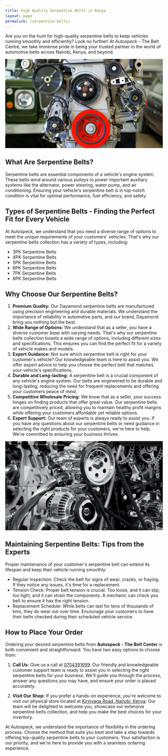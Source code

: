 ```yaml
---
title: High Quality Serpentine Belts in Kenya
layout: page
permalink: /serpentine-belts/
---
```


Are you on the hunt for high-quality serpentine belts to keep vehicles running smoothly and efficiently? Look no further! At Autospeck - The Belt Centre, we take immense pride in being your trusted partner in the world of automotive belts across Nairobi, Kenya, and beyond.

<img src="/assets/images/serpentine-belt-on-engine-front-view-big.jpg" alt="Serpentine Belt on engine" class="img-fluid">


## What Are Serpentine Belts?

Serpentine belts are essential components of a vehicle's engine system. These belts wind around various pulleys to power important auxiliary systems like the alternator, power steering, water pump, and air conditioning. Ensuring your vehicle's serpentine belt is in top-notch condition is vital for optimal performance, fuel efficiency, and safety.

## Types of Serpentine Belts - Finding the Perfect Fit for Every Vehicle

At Autospeck, we understand that you need a diverse range of options to meet the unique requirements of your customers' vehicles. That's why our serpentine belts collection has a variety of types, including:
- 3PK Serpentine Belts
- 4PK Serpentine Belts
- 5PK Serpentine Belts
- 6PK Serpentine Belts
- 7PK Serpentine Belts
- 8PK Serpentine Belts

## Why Choose Our Serpentine Belts?

1. **Premium Quality:** Our Dayamond serpentine belts are manufactured using precision engineering and durable materials. We understand the importance of reliability in automotive parts, and our brand, Dayamond bring you nothing but the best.
2. **Wide Range of Options:** We understand that as a seller, you have a diverse customer base with varying needs. That's why our serpentine belts collection boasts a wide range of options, including different sizes and specifications. This ensures you can find the perfect fit for a variety of vehicle makes and models.
3. **Expert Guidance:** Not sure which serpentine belt is right for your customer's vehicle? Our knowledgeable team is here to assist you. We offer expert advice to help you choose the perfect belt that matches your vehicle's specifications.
4. **Durable and Long-lasting:** A serpentine belt is a crucial component of any vehicle's engine system. Our belts are engineered to be durable and long-lasting, reducing the need for frequent replacements and offering your customers peace of mind.
5. **Competitive Wholesale Pricing:** We know that as a seller, your success hinges on finding products that offer great value. Our serpentine belts are competitively priced, allowing you to maintain healthy profit margins while offering your customers affordable yet reliable options.
6. **Expert Support:** Our team of experts is always ready to assist you. If you have any questions about our serpentine belts or need guidance in selecting the right products for your customers, we're here to help. We're committed to ensuring your business thrives.

<img src="/assets/images/serpentine-belt-on-engine-big.jpg" alt="Serpentine Belt on engine" class="img-fluid">


## Maintaining Serpentine Belts: Tips from the Experts

Proper maintenance of your customer's serpentine belt can extend its lifespan and keep their vehicle running smoothly:

- Regular Inspection: Check the belt for signs of wear, cracks, or fraying. If they notice any issues, it's time for a replacement.
- Tension Check: Proper belt tension is crucial. Too loose, and it can slip; too tight, and it can strain the components. A mechanic can check you belt to ensure it has the right tension.
- Replacement Schedule: While belts can last for tens of thousands of kms, they do wear out over time. Encourage your customers to have their belts checked during their scheduled vehicle service.

## How to Place Your Order

Ordering your desired serpentine belts from **Autospeck - The Belt Center** is both convenient and straightforward. You have two easy options to choose from:

1. **Call Us:** Give us a call at [0704391699](tel:+254704391699). Our friendly and knowledgeable customer support team is ready to assist you in selecting the right serpentine belts for your business. We'll guide you through the process, answer any questions you may have, and ensure your order is placed accurately.

2. **Visit Our Shop:** If you prefer a hands-on experience, you're welcome to visit our physical store located at [Kirinyaga Road, Nairobi, Kenya](#contact). Our team will be delighted to welcome you, showcase our extensive serpentine belts collection, and help you make the best choices for your inventory.

At Autospeck, we understand the importance of flexibility in the ordering process. Choose the method that suits you best and take a step towards offering top-quality serpentine belts to your customers. Your satisfaction is our priority, and we're here to provide you with a seamless ordering experience.
